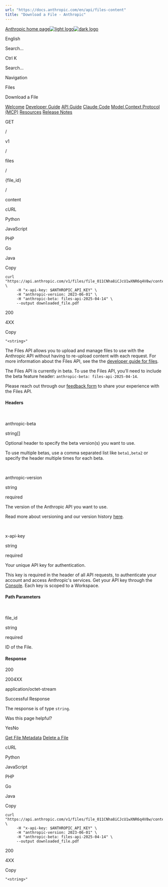 ```yaml
---
url: "https://docs.anthropic.com/en/api/files-content"
title: "Download a File - Anthropic"
---
```


[Anthropic home page![light logo](https://mintlify.s3.us-west-1.amazonaws.com/anthropic/logo/light.svg)![dark logo](https://mintlify.s3.us-west-1.amazonaws.com/anthropic/logo/dark.svg)](https://docs.anthropic.com/)

English

Search...

Ctrl K

Search...

Navigation

Files

Download a File

[Welcome](https://docs.anthropic.com/en/home) [Developer Guide](https://docs.anthropic.com/en/docs/intro) [API Guide](https://docs.anthropic.com/en/api/overview) [Claude Code](https://docs.anthropic.com/en/docs/claude-code/overview) [Model Context Protocol (MCP)](https://docs.anthropic.com/en/docs/mcp) [Resources](https://docs.anthropic.com/en/resources/overview) [Release Notes](https://docs.anthropic.com/en/release-notes/overview)

GET

/

v1

/

files

/

{file\_id}

/

content

cURL

Python

JavaScript

PHP

Go

Java

Copy

```
curl "https://api.anthropic.com/v1/files/file_011CNha8iCJcU1wXNR6q4V8w/content" \
     -H "x-api-key: $ANTHROPIC_API_KEY" \
     -H "anthropic-version: 2023-06-01" \
     -H "anthropic-beta: files-api-2025-04-14" \
     --output downloaded_file.pdf
```

200

4XX

Copy

```
"<string>"
```

The Files API allows you to upload and manage files to use with the Anthropic API without having to re-upload content with each request. For more information about the Files API, see the the [developer guide for files](https://docs.anthropic.com/en/docs/build-with-claude/files).

The Files API is currently in beta. To use the Files API, you’ll need to include the beta feature header: `anthropic-beta: files-api-2025-04-14`.

Please reach out through our [feedback form](https://forms.gle/tisHyierGwgN4DUE9) to share your experience with the Files API.

#### Headers

[​](https://docs.anthropic.com/en/api/files-content#parameter-anthropic-beta)

anthropic-beta

string\[\]

Optional header to specify the beta version(s) you want to use.

To use multiple betas, use a comma separated list like `beta1,beta2` or specify the header multiple times for each beta.

[​](https://docs.anthropic.com/en/api/files-content#parameter-anthropic-version)

anthropic-version

string

required

The version of the Anthropic API you want to use.

Read more about versioning and our version history [here](https://docs.anthropic.com/en/api/versioning).

[​](https://docs.anthropic.com/en/api/files-content#parameter-x-api-key)

x-api-key

string

required

Your unique API key for authentication.

This key is required in the header of all API requests, to authenticate your account and access Anthropic's services. Get your API key through the [Console](https://console.anthropic.com/settings/keys). Each key is scoped to a Workspace.

#### Path Parameters

[​](https://docs.anthropic.com/en/api/files-content#parameter-file-id)

file\_id

string

required

ID of the File.

#### Response

200

2004XX

application/octet-stream

Successful Response

The response is of type `string`.

Was this page helpful?

YesNo

[Get File Metadata](https://docs.anthropic.com/en/api/files-metadata) [Delete a File](https://docs.anthropic.com/en/api/files-delete)

cURL

Python

JavaScript

PHP

Go

Java

Copy

```
curl "https://api.anthropic.com/v1/files/file_011CNha8iCJcU1wXNR6q4V8w/content" \
     -H "x-api-key: $ANTHROPIC_API_KEY" \
     -H "anthropic-version: 2023-06-01" \
     -H "anthropic-beta: files-api-2025-04-14" \
     --output downloaded_file.pdf
```

200

4XX

Copy

```
"<string>"
```